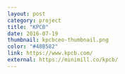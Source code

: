 ```yaml
---
layout: post
category: project
title: "KPCB"
date: 2016-07-19
thumbnail: kpcbceo-thumbnail.png
color: "#48B582"
link: https://www.kpcb.com/
external: https://minimill.co/kpcb/
---
```


